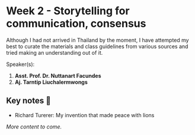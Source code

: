 # Week 2 - Storytelling for communication, consensus

Although I had not arrived in Thailand by the moment, I have attempted my best to curate the materials and class guidelines from various sources and tried making an understanding out of it.

Speaker(s):

1. **Asst. Prof. Dr. Nuttanart Facundes**
2. **Aj. Tarntip Liuchalermwongs**

## Key notes 📝

* Richard Turerer: My invention that made peace with lions

_More content to come._
